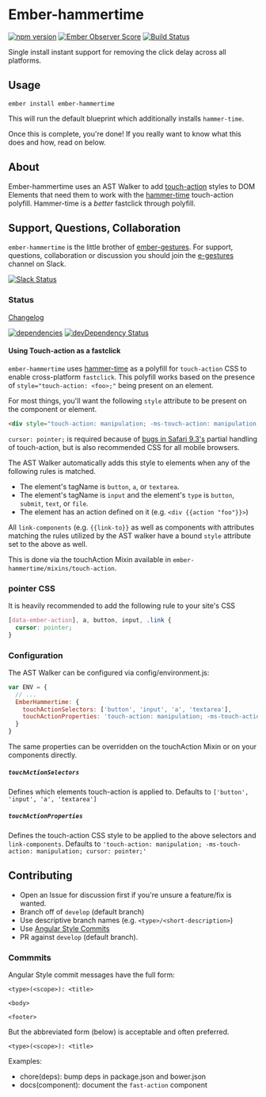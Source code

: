 # Ember-hammertime

[![npm version](https://badge.fury.io/js/ember-hammertime.svg)](http://badge.fury.io/js/ember-hammertime)
[![Ember Observer Score](http://emberobserver.com/badges/ember-hammertime.svg)](http://emberobserver.com/addons/ember-hammertime)
[![Build Status](https://travis-ci.org/runspired/ember-hammertime.svg)](https://travis-ci.org/runspired/ember-hammertime)

Single install instant support for removing the click delay across all platforms.

## Usage

`ember install ember-hammertime`

This will run the default blueprint which additionally installs `hammer-time`.

Once this is complete, you're done! If you really want to know what this does and how, read on below.

## About

Ember-hammertime uses an AST Walker to add [touch-action](https://developer.mozilla.org/en-US/docs/Web/CSS/touch-action)
 styles to DOM Elements that need them to work with the [hammer-time](https://github.com/hammerjs/hammer-time)
 touch-action polyfill.  Hammer-time is a *better* fastclick through polyfill.

## Support, Questions, Collaboration

`ember-hammertime` is the little brother of [ember-gestures](https://github.com/runspired/ember-gestures).  For support, questions,
collaboration or discussion you should join the [e-gestures](https://embercommunity.slack.com/messages/e-gestures/) channel on Slack.

[![Slack Status](https://ember-community-slackin.herokuapp.com/badge.svg)](https://ember-community-slackin.herokuapp.com/)


### Status

[Changelog](./CHANGELOG.md)

[![dependencies](https://david-dm.org/runspired/ember-hammertime.svg)](https://david-dm.org/runspired/ember-hammertime)
[![devDependency Status](https://david-dm.org/runspired/ember-hammertime/dev-status.svg)](https://david-dm.org/runspired/ember-hammertime#info=devDependencies)


#### Using Touch-action as a fastclick

`ember-hammertime` uses [hammer-time](https://github.com/hammerjs/hammer-time) as a polyfill for `touch-action` CSS
to enable cross-platform `fastclick`.  This polyfill works based on the presence of `style="touch-action: <foo>;"`
being present on an element.

For most things, you'll want the following `style` attribute to be present on the component or element.

```html
<div style="touch-action: manipulation; -ms-touch-action: manipulation; cursor: pointer;">
```

`cursor: pointer;` is required because of [bugs in Safari 9.3's](https://github.com/emberjs/ember.js/issues/13171#issuecomment-200521638) 
partial handling of touch-action, but is also recommended CSS for all mobile browsers.

The AST Walker automatically adds this style to elements when any of the following rules is matched.

- The element's tagName is `button`, `a`, or `textarea`.
- The element's tagName is `input` and the element's `type` is `button`, `submit`, `text`, or `file`. 
- The element has an action defined on it (e.g. `<div {{action "foo"}}>`)

All `link-components` (e.g. `{{link-to}}` as well as components with attributes matching the rules utilized
by the AST walker have a bound `style` attribute set to the above as well.

This is done via the touchAction Mixin available in `ember-hammertime/mixins/touch-action`.

### pointer CSS

It is heavily recommended to add the following rule to your site's CSS

```css
[data-ember-action], a, button, input, .link {
  cursor: pointer;
}
```

### Configuration

The AST Walker can be configured via config/environment.js:

```javascript
var ENV = {
  // ...
  EmberHammertime: {
    touchActionSelectors: ['button', 'input', 'a', 'textarea'],
    touchActionProperties: 'touch-action: manipulation; -ms-touch-action: manipulation; cursor: pointer;'
  }
}
```

The same properties can be overridden on the touchAction Mixin or on your components directly.

##### `touchActionSelectors`

Defines which elements touch-action is applied to.
Defaults to `['button', 'input', 'a', 'textarea']`

##### `touchActionProperties`

Defines the touch-action CSS style to be applied to the above selectors and `link-components`.
Defaults to `'touch-action: manipulation; -ms-touch-action: manipulation; cursor: pointer;'`



## Contributing

 - Open an Issue for discussion first if you're unsure a feature/fix is wanted.
 - Branch off of `develop` (default branch)
 - Use descriptive branch names (e.g. `<type>/<short-description>`)
 - Use [Angular Style Commits](https://github.com/angular/angular.js/blob/v1.4.8/CONTRIBUTING.md#commit)
 - PR against `develop` (default branch).


### Commmits 

Angular Style commit messages have the full form:
 
 ```
 <type>(<scope>): <title>
 
 <body>
 
 <footer>
 ```
 
 But the abbreviated form (below) is acceptable and often preferred.
 
 ```
 <type>(<scope>): <title>
 ```
 
 Examples:
 
 - chore(deps): bump deps in package.json and bower.json
 - docs(component): document the `fast-action` component
